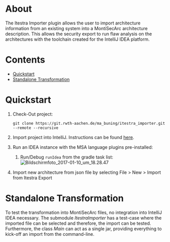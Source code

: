 # About
The Itestra Importer plugin allows the user to import architecture information from an existing system into a MontiSecArc architecture description. This allows the security export to run flaw analysis on the architectures with the toolchain created for the IntelliJ IDEA platform.

# Contents
- [Quickstart](https://git.rwth-aachen.de/ma_buning/itestra_importer/edit/master/README.md#quickstart)
- [Standalone Transformation](https://git.rwth-aachen.de/ma_buning/itestra_importer/edit/master/README.md#standalone_transformation)

# Quickstart 
1. Check-Out project:

    `git clone https://git.rwth-aachen.de/ma_buning/itestra_importer.git --remote --recursive`
2. Import project into IntelliJ. Instructions can be found [here](https://www.jetbrains.com/help/idea/2016.3/importing-project-from-gradle-model.html).
3. Run an IDEA instance with the MSA language plugins pre-installed:
    1. Run/Debug `runIdea` from the gradle task list:
   ![Bildschirmfoto_2017-01-10_um_18.28.47](/uploads/80e487891bf88109bea2797901578747/Bildschirmfoto_2017-01-10_um_18.28.47.png)
4. Import new architecture from json file by selecting File > New > Import from Itestra Export 

# Standalone Transformation
To test the transformation into MontiSecArc files, no integration into IntelliJ IDEA necessary. The submodule *ItestraImporter* has a test-case where the imported file can be selected and therefore, the import can be tested. Furthermore, the class *Main* can act as a single jar, providing everything to kick-off an import from the command-line.